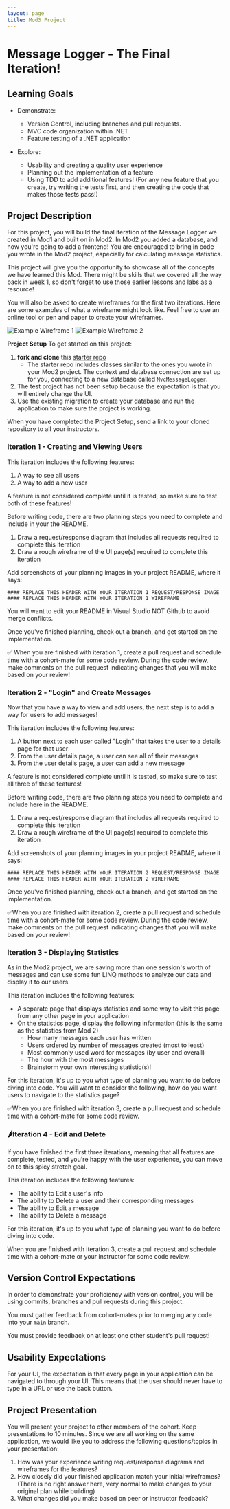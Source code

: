 ```yaml
---
layout: page
title: Mod3 Project
---
```


# Message Logger - The Final Iteration!

## Learning Goals
- Demonstrate:
    * Version Control, including branches and pull requests.
    * MVC code organization within .NET
    * Feature testing of a .NET application

- Explore:
    * Usability and creating a quality user experience
    * Planning out the implementation of a feature
    * Using TDD to add additional features! (For any new feature that you create, try writing the tests first, and then creating the code that makes those tests pass!)

## Project Description
For this project, you will build the final iteration of the Message Logger we created in Mod1 and built on in Mod2. In Mod2 you added a database, and now you're going to add a frontend! You are encouraged to bring in code you wrote in the Mod2 project, especially for calculating message statistics.

This project will give you the opportunity to showcase all of the concepts we have learned this Mod.  There might be skills that we covered all the way back in week 1, so don't forget to use those earlier lessons and labs as a resource!

You will also be asked to create wireframes for the first two iterations. Here are some examples of what a wireframe might look like. Feel free to use an online tool or pen and paper to create your wireframes.

![Example Wireframe 1](/assets/images/module3/Week6/SampleWireframe1.png)
![Example Wireframe 2](/assets/images/module3/Week6/SampleWireframe2.png)

**Project Setup**
To get started on this project:

1. **fork and clone** this [starter repo](https://github.com/turingschool-examples/MvcMessageLogger)
    * The starter repo includes classes similar to the ones you wrote in your Mod2 project. The context and database connection are set up for you, connecting to a new database called `MvcMessageLogger`.
2. The test project has not been setup because the expectation is that you will entirely change the UI.
3. Use the existing migration to create your database and run the application to make sure the project is working.

When you have completed the Project Setup, send a link to your cloned repository to all your instructors.

### Iteration 1 - Creating and Viewing Users

This iteration includes the following features:
1. A way to see all users
1. A way to add a new user

A feature is not considered complete until it is tested, so make sure to test both of these features!

Before writing code, there are two planning steps you need to complete and include in your the README.
1. Draw a request/response diagram that includes all requests required to complete this iteration
1. Draw a rough wireframe of the UI page(s) required to complete this iteration

Add screenshots of your planning images in your project README, where it says:
```
#### REPLACE THIS HEADER WITH YOUR ITERATION 1 REQUEST/RESPONSE IMAGE
#### REPLACE THIS HEADER WITH YOUR ITERATION 1 WIREFRAME
```

You will want to edit your README in Visual Studio NOT Github to avoid merge conflicts.

Once you've finished planning, check out a branch, and get started on the implementation.

✅ When you are finished with iteration 1, create a pull request and schedule time with a cohort-mate for some code review.  During the code review, make comments on the pull request indicating changes that you will make based on your review!

### Iteration 2 - "Login" and Create Messages

Now that you have a way to view and add users, the next step is to add a way for users to add messages!  

This iteration includes the following features:
1. A button next to each user called "Login" that takes the user to a details page for that user
1. From the user details page, a user can see all of their messages
1. From the user details page, a user can add a new message

A feature is not considered complete until it is tested, so make sure to test all three of these features!

Before writing code, there are two planning steps you need to complete and include here in the README.
1. Draw a request/response diagram that includes all requests required to complete this iteration
1. Draw a rough wireframe of the UI page(s) required to complete this iteration

Add screenshots of your planning images in your project README, where it says:
```
#### REPLACE THIS HEADER WITH YOUR ITERATION 2 REQUEST/RESPONSE IMAGE
#### REPLACE THIS HEADER WITH YOUR ITERATION 2 WIREFRAME
```

Once you've finished planning, check out a branch, and get started on the implementation.

✅When you are finished with iteration 2, create a pull request and schedule time with a cohort-mate for some code review.  During the code review, make comments on the pull request indicating changes that you will make based on your review!

### Iteration 3 - Displaying Statistics

As in the Mod2 project, we are saving more than one session's worth of messages and can use some fun LINQ methods to analyze our data and display it to our users.

This iteration includes the following features:
* A separate page that displays statistics and some way to visit this page from any other page in your application
* On the statistics page, display the following information (this is the same as the statistics from Mod 2)
    * How many messages each user has written
    * Users ordered by number of messages created (most to least)
    * Most commonly used word for messages (by user and overall)
    * The hour with the most messages
    * Brainstorm your own interesting statistic(s)!

For this iteration, it's up to you what type of planning you want to do before diving into code. You will want to consider the following, how do you want users to navigate to the statistics page?

✅When you are finished with iteration 3, create a pull request and schedule time with a cohort-mate for some code review.

### 🌶️Iteration 4 - Edit and Delete

If you have finished the first three iterations, meaning that all features are complete, tested, and you're happy with the user experience, you can move on to this spicy stretch goal. 

This iteration includes the following features:
* The ability to Edit a user's info
* The ability to Delete a user and their corresponding messages
* The ability to Edit a message
* The ability to Delete a message

For this iteration, it's up to you what type of planning you want to do before diving into code.

When you are finished with iteration 3, create a pull request and schedule time with a cohort-mate or your instructor for some code review.

## Version Control Expectations
In order to demonstrate your proficiency with version control, you will be using commits, branches and pull requests during this project.

You must gather feedback from cohort-mates prior to merging any code into your `main` branch.

You must provide feedback on at least one other student's pull request!

## Usability Expectations
For your UI, the expectation is that every page in your application can be navigated to through your UI. This means that the user should never have to type in a URL or use the back button.

## Project Presentation

You will present your project to other members of the cohort.  Keep presentations to 10 minutes. Since we are all working on the same application, we would like you to address the following questions/topics in your presentation:
1. How was your experience writing request/response diagrams and wireframes for the features?
1. How closely did your finished application match your initial wireframes? (There is no right answer here, very normal to make changes to your original plan while building)
1. What changes did you make based on peer or instructor feedback?
